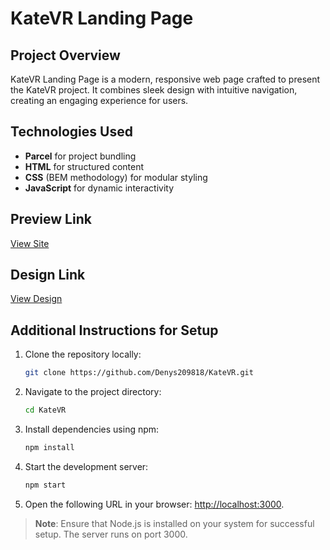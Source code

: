 # KateVR Landing Page

## Project Overview

KateVR Landing Page is a modern, responsive web page crafted to present the KateVR project. It combines sleek design with intuitive navigation, creating an engaging experience for users.

## Technologies Used

- **Parcel** for project bundling  
- **HTML** for structured content  
- **CSS** (BEM methodology) for modular styling  
- **JavaScript** for dynamic interactivity  

## Preview Link

[View Site](https://denys209818.github.io/KateVR/)

## Design Link

[View Design](https://www.figma.com/file/Blpg4iapsI7fRqJeSp6DvK/KatVR?node-id=1%3A370)

## Additional Instructions for Setup

1. Clone the repository locally:  
   ```bash
   git clone https://github.com/Denys209818/KateVR.git
   ```
2. Navigate to the project directory:  
   ```bash
   cd KateVR
   ```
3. Install dependencies using npm:  
   ```bash
   npm install
   ```
4. Start the development server:  
   ```bash
   npm start
   ```
5. Open the following URL in your browser: [http://localhost:3000](http://localhost:3000).

> **Note**: Ensure that Node.js is installed on your system for successful setup. The server runs on port 3000.
